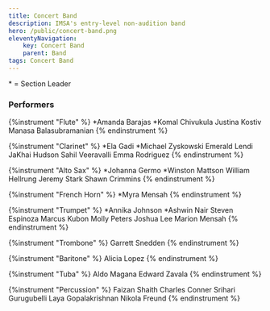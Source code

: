 ```yaml
---
title: Concert Band
description: IMSA's entry-level non-audition band
hero: /public/concert-band.png
eleventyNavigation:
    key: Concert Band
    parent: Band
tags: Concert Band
---
```


\* = Section Leader

### Performers
{%instrument "Flute" %}
*Amanda Barajas
*Komal Chivukula
Justina Kostiv
Manasa Balasubramanian
{% endinstrument %}

{%instrument "Clarinet" %}
*Ela Gadi
*Michael Zyskowski
Emerald Lendi
JaKhai Hudson
Sahil Veeravalli
Emma Rodriguez
{% endinstrument %}

{%instrument "Alto Sax" %}
*Johanna Germo
*Winston Mattson
William Hellrung
Jeremy Stark
Shawn Crimmins
{% endinstrument %}

{%instrument "French Horn" %}
*Myra Mensah
{% endinstrument %}

{%instrument "Trumpet" %}
*Annika Johnson
*Ashwin Nair
Steven Espinoza
Marcus Kubon
Molly Peters
Joshua Lee
Marion Mensah
{% endinstrument %}

{%instrument "Trombone" %}
Garrett Snedden
{% endinstrument %}

{%instrument "Baritone" %}
Alicia Lopez
{% endinstrument %}

{%instrument "Tuba" %}
Aldo Magana
Edward Zavala
{% endinstrument %}

{%instrument "Percussion" %}
Faizan Shaith
Charles Conner
Srihari Gurugubelli
Laya Gopalakrishnan
Nikola Freund
{% endinstrument %}
